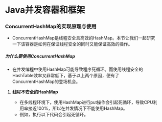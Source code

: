 # Java并发容器和框架

### ConcurrentHashMap的实现原理与使用

- ConcurrentHashMap是线程安全且高效的HashMap。本节让我们一起研究一下该容器是如何在保证线程安全的同时又能保证高效的操作。

##### 为什么要使用ConcurrentHashMap

- 在并发编程中使用HashMap可能导致程序死循环。而使用线程安全的HashTable效率又非常低下，基于以上两个原因，便有了ConcurrentHashMap的登场机会。

1. **线程不安全的HashMap**

   - 在多线程环境下，使用HashMap进行put操作会引起死循环，导致CPU利用率接近100%，所以在并发情况下不能使用HashMap。
   - 例如，执行以下代码会引起死循环。

   ```Java

   ```

   ​